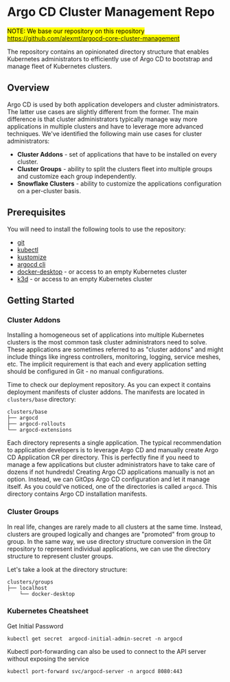 # Argo CD Cluster Management Repo

<mark>NOTE: We base our repository on this repository https://github.com/alexmt/argocd-core-cluster-management</mark>

The repository contains an opinionated directory structure that enables Kubernetes administrators to efficiently use of Argo CD to bootstrap and manage fleet of Kubernetes clusters.

## Overview

Argo CD is used by both application developers and cluster administrators. The latter use cases are slightly different from the former.
The main difference is that cluster administrators typically manage way more applications in multiple clusters and have to leverage more advanced techniques.
We've identified the following main use cases for cluster administrators:

* **Cluster Addons** - set of applications that have to be installed on every cluster.
* **Cluster Groups** - ability to split the clusters fleet into multiple groups and customize each group independently.
* **Snowflake Clusters** - ability to customize the applications configuration on a per-cluster basis.

## Prerequisites

You will need to install the following tools to use the repository:

* [git](https://git-scm.com/)
* [kubectl](https://kubernetes.io/docs/tasks/tools/install-kubectl/)
* [kustomize](https://kubernetes-sigs.github.io/kustomize/installation/)
* [argocd cli](https://argo-cd.readthedocs.io/en/stable/getting_started/#2-download-argo-cd-cli)
* [docker-desktop](https://www.docker.com/products/docker-desktop) - or access to an empty Kubernetes cluster
* [k3d](https://k3d.io/) - or access to an empty Kubernetes cluster

## Getting Started

### Cluster Addons

Installing a homogeneous set of applications into multiple Kubernetes clusters is the most common task cluster administrators need to solve. These applications are sometimes
referred to as "cluster addons" and might include things like ingress controllers, monitoring, logging, service meshes, etc. The implicit requirement is that each and every
application setting should be configured in Git - no manual configurations.

Time to check our deployment repository. As you can expect it contains deployment manifests of cluster addons. The manifests are located in `clusters/base` directory:

```
clusters/base
├── argocd
├── argocd-rollouts
└── argocd-extensions
```

Each directory represents a single application. The typical recommendation to application developers is to leverage Argo CD and manually create Argo CD Application CR per directory.
This is perfectly fine if you need to manage a few applications but cluster administrators have to take care of dozens if not hundreds! Creating Argo CD applications manually is not an option.
Instead, we can GitOps Argo CD configuration and let it manage itself. As you could've noticed, one of the directories is called `argocd`. This directory contains Argo CD installation manifests.

### Cluster Groups

In real life, changes are rarely made to all clusters at the same time. Instead, clusters are grouped logically and changes are "promoted" from group to group. In the same way, we use directory structure conversion in the Git repository to represent individual applications, we can use the directory structure to represent cluster groups.

Let's take a look at the directory structure:

```
clusters/groups
├── localhost
    └── docker-desktop
```

### Kubernetes Cheatsheet
Get Initial Password
```
kubectl get secret  argocd-initial-admin-secret -n argocd
```
Kubectl port-forwarding can also be used to connect to the API server without exposing the service
```
kubectl port-forward svc/argocd-server -n argocd 8080:443
```
